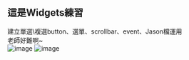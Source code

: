 ## 這是Widgets練習

建立單選\複選button、選單、scrollbar、event、Jason檔運用 \
老師好難啊~ \
![image](https://user-images.githubusercontent.com/128680931/230654359-f9aa5844-8cb3-43fe-a1c8-62969a36ab04.png) 
![image](https://user-images.githubusercontent.com/128680931/230654460-09dfe820-2029-4665-b4fd-f66679a3535e.png)
